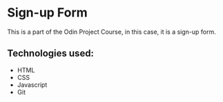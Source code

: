 # Sign-up Form

This is a part of the Odin Project Course, in this case, it is a sign-up form.

## Technologies used:
* HTML
* CSS
* Javascript
* Git
